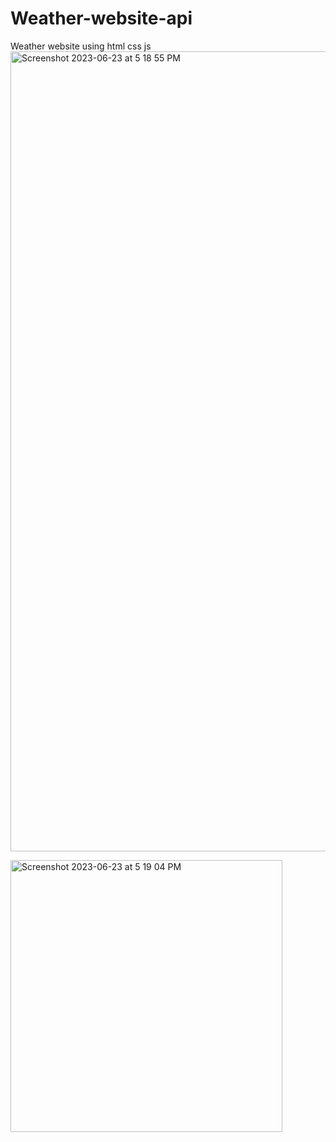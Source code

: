 # Weather-website-api
Weather website using html css js
<img width="1280" alt="Screenshot 2023-06-23 at 5 18 55 PM" src="https://github.com/sahilchotaliya/Weather-website-api/assets/51098526/b640883a-ed23-4e3e-ab3a-937e6b27a05d">


<img width="435" alt="Screenshot 2023-06-23 at 5 19 04 PM" src="https://github.com/sahilchotaliya/Weather-website-api/assets/51098526/862a6387-1c28-4fd8-8bc8-0fcd31d4030c">
